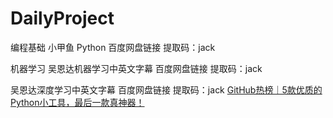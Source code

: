 # DailyProject
编程基础
小甲鱼 Python 百度网盘链接 提取码：jack

机器学习
吴恩达机器学习中英文字幕 百度网盘链接 提取码：jack

吴恩达深度学习中英文字幕 百度网盘链接 提取码：jack
[GitHub热榜｜5款优质的Python小工具，最后一款真神器！](https://mp.weixin.qq.com/s?__biz=MzAxNTAwNjQzNw==&mid=2448604689&idx=2&sn=8e683439544a10a6933b71750b46698d&chksm=8f8cb19bb8fb388dd5b7d056a5c024f6bc85c30acd84d456459cf79f09913e8b651b44b72aa4&token=1265548966&lang=zh_CN#rd)
